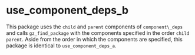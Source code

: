 # use\_component\_deps\_b

This package uses the `child` and `parent` components of `component\_deps`
and calls `gz_find_package` with the components specified
in the order `child parent`.
Aside from the order in which the components are specified,
this package is identical to `use_component_deps_a`.
